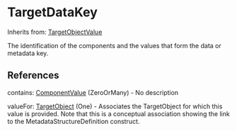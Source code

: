 
# TargetDataKey

Inherits from: [TargetObjectValue](TargetObjectValue.md)



The identification of the components and the values that form the data or metadata key.



## References

contains: [ComponentValue](ComponentValue.md) (ZeroOrMany) - No description

valueFor: [TargetObject](TargetObject.md) (One) - Associates the TargetObject for which this value is provided. Note that this is a conceptual association showing the link to the MetadataStructureDefinition construct.




